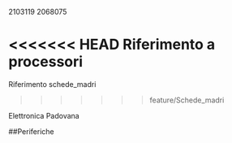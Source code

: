 2103119
2068075

<<<<<<< HEAD
Riferimento a processori
=======
Riferimento schede_madri
>>>>>>> feature/Schede_madri

Elettronica Padovana

##Periferiche
